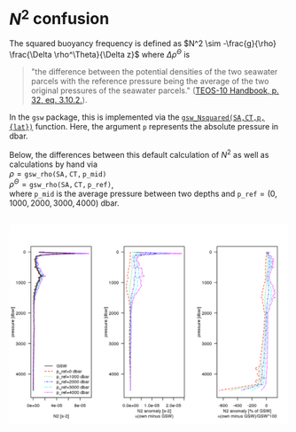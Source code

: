 # $N^2$ confusion

The squared buoyancy frequency is defined as $N^2 \sim -\frac{g}{\rho} \frac{\Delta \rho^\Theta}{\Delta z}$ where $\Delta \rho^\Theta$ is 
> "the difference between the potential densities of the two seawater parcels with the reference pressure being the average of the two original pressures of the seawater parcels." ([TEOS-10 Handbook, p. 32, eq. 3.10.2.](http://www.teos-10.org/pubs/TEOS-10_Manual.pdf)).

In the `gsw` package, this is implemented via the [`gsw_Nsquared(SA,CT,p,{lat})`](http://www.teos-10.org/pubs/gsw/html/gsw_Nsquared.html) function. Here, the argument `p` represents the absolute pressure in dbar.

Below, the differences between this default calculation of $N^2$ as well as calculations by hand via  
$\rho = \mathtt{gsw\_rho(SA, CT, p\_mid)}$  
$\rho^\Theta = \mathtt{gsw\_rho(SA, CT, p\_ref)}$,  
where $\mathtt{p\_mid}$ is the average pressure between two depths and $\mathtt{p\_ref} = (0, 1000, 2000, 3000, 4000)$ dbar.

<br>
<img align="left" width="2000" src="_bookdown_files/bookdown_files/figure-html/n2_plot-1.png">

